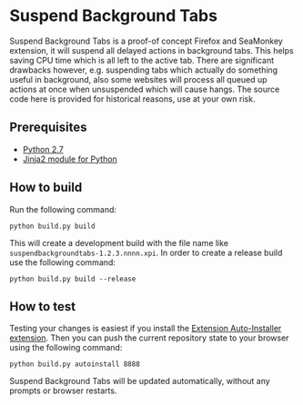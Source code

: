 Suspend Background Tabs
=======================

Suspend Background Tabs is a proof-of concept Firefox and SeaMonkey extension, it will suspend all delayed actions in background tabs. This helps saving CPU time which is all left to the active tab. There are significant drawbacks however, e.g. suspending tabs which actually do something useful in background, also some websites will process all queued up actions at once when unsuspended which will cause hangs. The source code here is provided for historical reasons, use at your own risk.

Prerequisites
-------------
* [Python 2.7](https://www.python.org/downloads/)
* [Jinja2 module for Python](http://jinja.pocoo.org/docs/intro/#installation)

How to build
------------

Run the following command:

    python build.py build

This will create a development build with the file name like `suspendbackgroundtabs-1.2.3.nnnn.xpi`. In order to create a release build use the following command:

    python build.py build --release

How to test
-----------

Testing your changes is easiest if you install the [Extension Auto-Installer extension](https://addons.mozilla.org/addon/autoinstaller/). Then you can push the current repository state to your browser using the following command:

    python build.py autoinstall 8888

Suspend Background Tabs will be updated automatically, without any prompts or browser restarts.
